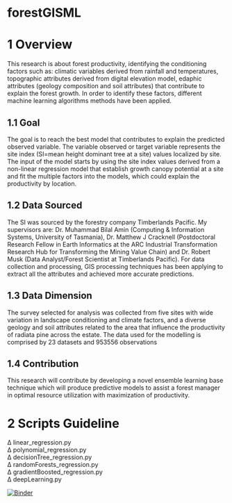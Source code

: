 # forestGISML

# 1 Overview
This research is about forest productivity, identifying the conditioning factors such
as: climatic variables derived from rainfall and temperatures, topographic attributes derived from digital
elevation model, edaphic attributes (geology composition and soil attributes) that contribute to explain
the forest growth. In order to identify these factors, different machine learning algorithms methods
have been applied. 
## 1.1 Goal
The goal is to reach the best model that contributes to explain the predicted
observed variable. The variable observed or target variable represents the site index (SI=mean height
dominant tree at a site) values localized by site. The input of the model starts by using the site index
values derived from a non-linear regression model that establish growth canopy potential at a site and
fit the multiple factors into the models, which could explain the productivity by location. 
## 1.2 Data Sourced
The SI was sourced by the forestry company Timberlands Pacific. My supervisors are: Dr. Muhammad Bilal Amin
(Computing & Information Systems, University of Tasmania), Dr. Matthew J Cracknell (Postdoctoral
Research Fellow in Earth Informatics at the ARC Industrial Transformation Research Hub for
Transforming the Mining Value Chain) and Dr. Robert Musk (Data Analyst/Forest Scientist at
Timberlands Pacific).
For data collection and processing, GIS processing techniques has been applying to
extract all the attributes and achieved more accurate predictions.
## 1.3 Data Dimension
The survey selected for analysis was collected from five sites with wide variation in landscape
conditioning and climate factors, and a diverse geology and soil attributes related to the area that
influence the productivity of radiata pine across the estate. The data used for the modelling is
comprised by 23 datasets and 953556 observations
## 1.4 Contribution
This research will contribute by developing a novel ensemble learning base
technique which will produce predictive models to assist a forest manager in
optimal resource utilization with maximization of productivity.

# 2 Scripts Guideline
∆ linear_regression.py <br />
∆ polynomial_regression.py <br />
∆ decisionTree_regression.py <br />
∆ randomForests_regression.py <br />
∆ gradientBoosted_regression.py <br />
∆ deepLearning.py <br />

[![Binder](https://mybinder.org/badge_logo.svg)](https://mybinder.org/v2/gh/LNSOTOM/forestGISML/master?filepath=regressionModel%20(1).ipynb)
